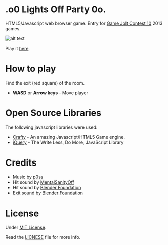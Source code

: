 .o0 Lights Off Party 0o.
==============================

HTML5/Javascript web browser game. Entry for [Game Jolt Contest 10](http://gamejolt.com/community/contests/) 2013 games.

![alt text](http://i.imgur.com/wtmwUzP.png "Lights Off Party - Game Jolt Contest 10")

Play it [here](http://vexelon.net/~necroleak/0hgame/).

# How to play
Find the exit (red square) of the room.

  * **WASD** or **Arrow keys** - Move player

# Open Source Libraries
The following javascript libraries were used:

  * [Crafty](http://craftyjs.com/) - An amazing Javascript/HTML5 Game engine.  
  * [jQuery](http://jquery.com/) - The Write Less, Do More, JavaScript Library

# Credits

  * Music by [p0ss](http://opengameart.org/content/poss-cypherfunk-music-futuristic)
  * Hit sound by [MentalSanityOff](http://opengameart.org/content/jump-landing-sound)
  * Hit sound by [Blender Foundation](http://opengameart.org/content/funny-comic-cartoon-bounce-sound)
  * Exit sound by [Blender Foundation](http://opengameart.org/content/push-stone-boulder-yo-frankie)

# License
Under [MIT License](http://opensource.org/licenses/MIT). 

Read the [LICNESE](LICENSE) file for more info.

